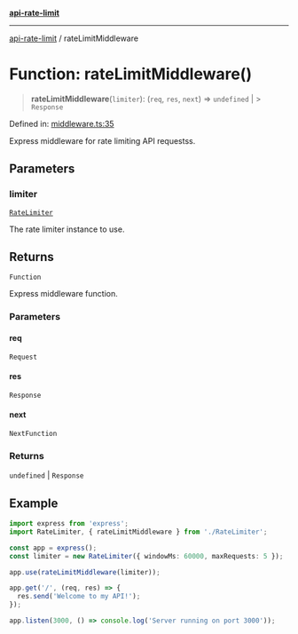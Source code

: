 [**api-rate-limit**](../README.md)

---

[api-rate-limit](../globals.md) / rateLimitMiddleware

# Function: rateLimitMiddleware()

> **rateLimitMiddleware**(`limiter`): (`req`, `res`, `next`) => `undefined` \| >
> `Response`

Defined in:
[middleware.ts:35](https://github.com/The-Node-Forge/api-rate-limit/blob/9a4f5eb06869e3581ab4dc6e5104a79aa9d01bdb/src/middleware.ts#L35)

Express middleware for rate limiting API requestss.

## Parameters

### limiter

[`RateLimiter`](../classes/RateLimiter.md)

The rate limiter instance to use.

## Returns

`Function`

Express middleware function.

### Parameters

#### req

`Request`

#### res

`Response`

#### next

`NextFunction`

### Returns

`undefined` \| `Response`

## Example

```typescript
import express from 'express';
import RateLimiter, { rateLimitMiddleware } from './RateLimiter';

const app = express();
const limiter = new RateLimiter({ windowMs: 60000, maxRequests: 5 });

app.use(rateLimitMiddleware(limiter));

app.get('/', (req, res) => {
  res.send('Welcome to my API!');
});

app.listen(3000, () => console.log('Server running on port 3000'));
```
